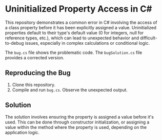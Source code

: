 # Uninitialized Property Access in C#

This repository demonstrates a common error in C# involving the access of a class property before it has been explicitly assigned a value.  Uninitialized properties default to their type's default value (0 for integers, null for reference types, etc.), which can lead to unexpected behavior and difficult-to-debug issues, especially in complex calculations or conditional logic.

The `bug.cs` file shows the problematic code.  The `bugSolution.cs` file provides a corrected version.

## Reproducing the Bug
1. Clone this repository.
2. Compile and run `bug.cs`. Observe the unexpected output.

## Solution
The solution involves ensuring the property is assigned a value before it's used. This can be done through constructor initialization, or assigning a value within the method where the property is used, depending on the application logic.